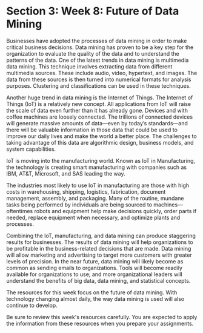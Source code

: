 # Section 3: Week 8: Future of Data Mining

Businesses have adopted the processes of data mining in order to make critical business decisions. Data mining has proven to be a key step for the organization to evaluate the quality of the data and to understand the patterns of the data. One of the latest trends in data mining is multimedia data mining. This technique involves extracting data from different multimedia sources. These include audio, video, hypertext, and images. The data from these sources is then turned into numerical formats for analysis purposes. Clustering and classifications can be used in these techniques.

Another huge trend in data mining is the Internet of Things. The Internet of Things (IoT) is a relatively new concept. All applications from IoT will raise the scale of data even further than it has already gone. Devices and with coffee machines are loosely connected. The trillions of connected devices will generate massive amounts of data—even by today’s standards—and there will be valuable information in those data that could be used to improve our daily lives and make the world a better place. The challenges to taking advantage of this data are algorithmic design, business models, and system capabilities.

IoT is moving into the manufacturing world. Known as IoT in Manufacturing, the technology is creating smart manufacturing with companies such as IBM, AT&T, Microsoft, and SAS leading the way.

The industries most likely to use IoT in manufacturing are those with high costs in warehousing, shipping, logistics, fabrication, document management, assembly, and packaging. Many of the routine, mundane tasks being performed by individuals are being sourced to machines—oftentimes robots and equipment help make decisions quickly, order parts if needed, replace equipment when necessary, and optimize plants and processes.

Combining the IoT, manufacturing, and data mining can produce staggering results for businesses. The results of data mining will help organizations to be profitable in the business-related decisions that are made. Data mining will allow marketing and advertising to target more customers with greater levels of precision. In the near future, data mining will likely become as common as sending emails to organizations. Tools will become readily available for organizations to use; and more organizational leaders will understand the benefits of big data, data mining, and statistical concepts.

The resources for this week focus on the future of data mining. With technology changing almost daily, the way data mining is used will also continue to develop.

Be sure to review this week's resources carefully. You are expected to apply the information from these resources when you prepare your assignments.

